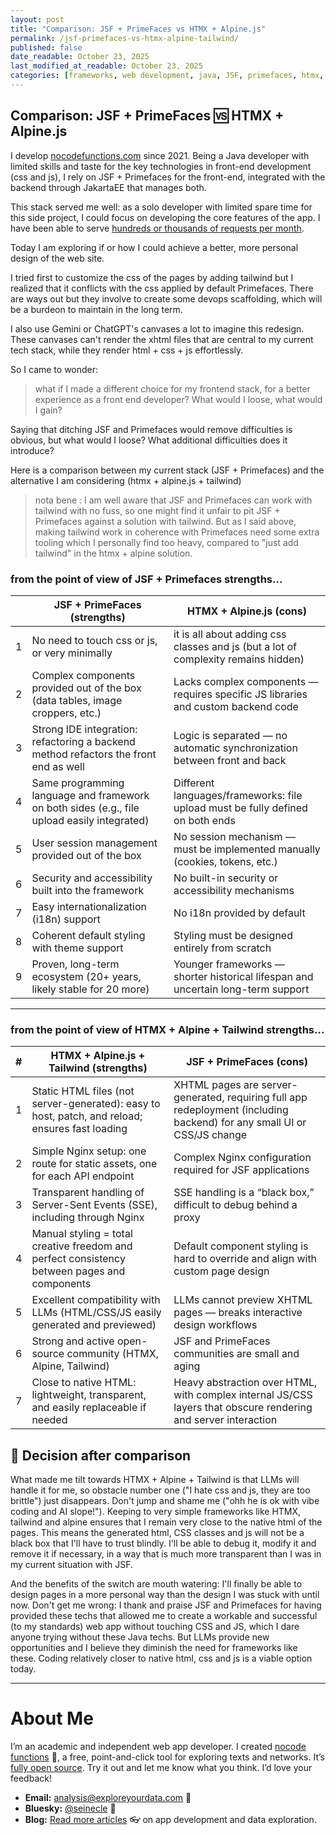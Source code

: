```yaml
---
layout: post
title: "Comparison: JSF + PrimeFaces vs HTMX + Alpine.js"
permalink: /jsf-primefaces-vs-htmx-alpine-tailwind/
published: false
date_readable: October 23, 2025
last_modified_at_readable: October 23, 2025
categories: [frameworks, web development, java, JSF, primefaces, htmx, alpine, tailwind]
---
```


## Comparison: JSF + PrimeFaces 🆚 HTMX + Alpine.js

I develop [nocodefunctions.com](https://nocodefunctions.com) since 2021. Being a Java developer with limited skills and taste for the key technologies in front-end development (css and js), I rely on JSF + Primefaces for the front-end, integrated with the backend through JakartaEE that manages both.

This stack served me well: as a solo developer with limited spare time for this side project, I could focus on developing the core features of the app. I have been able to serve [hundreds or thousands of requests per month](https://public.nocodefunctions.com/).

Today I am exploring if or how I could achieve a better, more personal design of the web site.

I tried first to customize the css of the pages by adding tailwind but I realized that it conflicts with the css applied by default Primefaces. There are ways out but they involve to create some devops scaffolding, which will be a burdeon to maintain in the long term.

I also use Gemini or ChatGPT's canvases a lot to imagine this redesign. These canvases can't render the xhtml files that are central to my current tech stack, while they render html + css + js effortlessly.

So I came to wonder:

> what if I made a different choice for my frontend stack, for a better experience as a front end developer? What would I loose, what would I gain?

Saying that ditching JSF and Primefaces would remove difficulties is obvious, but what would I loose? What additional difficulties does it introduce?

Here is a comparison between my current stack (JSF + Primefaces) and the alternative I am considering (htmx + alpine.js + tailwind)

> nota bene : I am well aware that JSF and Primefaces can work with tailwind with no fuss, so one might find it unfair to pit JSF + Primefaces against a solution with tailwind. But as I said above, making tailwind work in coherence with Primefaces need some extra tooling which I personally find too heavy, compared to "just add tailwind" in the htmx + alpine solution.

### from the point of view of JSF + Primefaces strengths...


|   | **JSF + PrimeFaces (strengths)**                                                            | **HTMX + Alpine.js (cons)**                                                       |
| - | ------------------------------------------------------------------------------------------- | --------------------------------------------------------------------------------- |
| 1 | No need to touch css or js, or very minimally                                               | it is all about adding css classes and js (but a lot of complexity remains hidden)|
| 2 | Complex components provided out of the box (data tables, image croppers, etc.)              | Lacks complex components — requires specific JS libraries and custom backend code |
| 3 | Strong IDE integration: refactoring a backend method refactors the front end as well        | Logic is separated — no automatic synchronization between front and back          |
| 4 | Same programming language and framework on both sides (e.g., file upload easily integrated) | Different languages/frameworks: file upload must be fully defined on both ends    |
| 5 | User session management provided out of the box                                             | No session mechanism — must be implemented manually (cookies, tokens, etc.)       |
| 6 | Security and accessibility built into the framework                                         | No built-in security or accessibility mechanisms                                  |
| 7 | Easy internationalization (i18n) support                                                    | No i18n provided by default                                                       |
| 8 | Coherent default styling with theme support                                                 | Styling must be designed entirely from scratch                                    |
| 9 | Proven, long-term ecosystem (20+ years, likely stable for 20 more)                          | Younger frameworks — shorter historical lifespan and uncertain long-term support  |

---

### from the point of view of HTMX + Alpine + Tailwind strengths...


| # | **HTMX + Alpine.js + Tailwind (strengths)**                                                                | **JSF + PrimeFaces (cons)**                                                                                             |
| - | ----------------------------------------------------------------------------------------------- | ----------------------------------------------------------------------------------------------------------------------- |
| 1 | Static HTML files (not server-generated): easy to host, patch, and reload; ensures fast loading | XHTML pages are server-generated, requiring full app redeployment (including backend) for any small UI or CSS/JS change |
| 2 | Simple Nginx setup: one route for static assets, one for each API endpoint                      | Complex Nginx configuration required for JSF applications                                                               |
| 3 | Transparent handling of Server-Sent Events (SSE), including through Nginx                       | SSE handling is a “black box,” difficult to debug behind a proxy                                                        |
| 4 | Manual styling = total creative freedom and perfect consistency between pages and components    | Default component styling is hard to override and align with custom page design                                         |
| 5 | Excellent compatibility with LLMs (HTML/CSS/JS easily generated and previewed)                  | LLMs cannot preview XHTML pages — breaks interactive design workflows                                                   |
| 6 | Strong and active open-source community (HTMX, Alpine, Tailwind)                                | JSF and PrimeFaces communities are small and aging                                                                      |
| 7 | Close to native HTML: lightweight, transparent, and easily replaceable if needed                | Heavy abstraction over HTML, with complex internal JS/CSS layers that obscure rendering and server interaction          |

## 🔀 Decision after comparison

What made me tilt towards HTMX + Alpine + Tailwind is that LLMs will handle it for me, so obstacle number one ("I hate css and js, they are too brittle") just disappears. Don't jump and shame me ("ohh he is ok with vibe coding and AI slope!"). Keeping to very simple frameworks like HTMX, tailwind and alpine ensures that I remain very close to the native html of the pages. This means the generated html, CSS classes and js will not be a black box that I'll have to trust blindly. I'll be able to debug it, modify it and remove it if necessary, in a way that is much more transparent than I was in my current situation with JSF.

And the benefits of the switch are mouth watering: I'll finally be able to design pages in a more personal way than the design I was stuck with until now. Don't get me wrong: I thank and praise JSF and Primefaces for having provided these techs that allowed me to create a workable and successful (to my standards) web app without touching CSS and JS, which I dare anyone trying without these Java techs. But LLMs provide new opportunities and I believe they diminish the need for frameworks like these. Coding relatively closer to native html, css and js is a viable option today.



---
# About Me

I’m an academic and independent web app developer. I created [nocode functions](https://nocodefunctions.com) 🔎, a free, point-and-click tool for exploring texts and networks. It’s [fully open source](https://github.com/seinecle/nocodefunctions). Try it out and let me know what you think. I’d love your feedback!

* **Email:** [analysis@exploreyourdata.com](mailto:analysis@exploreyourdata.com) 📧
* **Bluesky:** [@seinecle](https://bsky.app/profile/seinecle.bsky.social) 📱
* **Blog:** [Read more articles](https://nocodefunctions.com/blog) 👓 on app development and data exploration.

